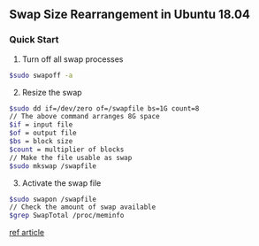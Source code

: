 ## Swap Size Rearrangement in Ubuntu 18.04

### Quick Start
1. Turn off all swap processes	
```bash
$sudo swapoff -a
```
2. Resize the swap
```bash
$sudo dd if=/dev/zero of=/swapfile bs=1G count=8
// The above command arranges 8G space
$if = input file
$of = output file
$bs = block size
$count = multiplier of blocks
// Make the file usable as swap
$sudo mkswap /swapfile
```
3. Activate the swap file
```bash
$sudo swapon /swapfile
// Check the amount of swap available
$grep SwapTotal /proc/meminfo
```

[ref article](https://bogdancornianu.com/change-swap-size-in-ubuntu/)